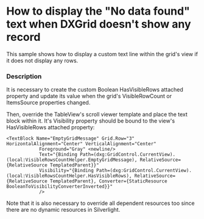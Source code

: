 # How to display the "No data found" text when DXGrid doesn't show any record


<p>This sample shows how to display a custom text line within the grid's view if it does not display any rows.</p>


<h3>Description</h3>

<p>It is necessary to create the custom Boolean HasVisibleRows attached property and update its value when the grid&#39;s VisibleRowCount or ItemsSource properties changed. </p><p>Then, override the TableView&#39;s scroll viewer template and place the text block within it. It&#39;s Visibility property should be bound to the view&#39;s HasVisibleRows attached property:</p><code lang='xml'>&lt;TextBlock Name="EmptyGridMessage" Grid.Row="3" HorizontalAlignment="Center" VerticalAlignment="Center"
            Foreground="Gray" &lt;newline/&gt;
            Text="{Binding Path=(dxg:GridControl.CurrentView).(local:VisibleRowsCountHelper.EmptyGridMessage), RelativeSource={RelativeSource TemplatedParent}}"
            Visibility="{Binding Path=(dxg:GridControl.CurrentView).(local:VisibleRowsCountHelper.HasVisibleRows), RelativeSource={RelativeSource TemplatedParent}, Converter={StaticResource BooleanToVisibilityConverterInverted}}"
            /&gt;
</code><p>Note that it is also necessary to override all dependent resources too since there are no dynamic resources in Silverlight.</p>

<br/>



